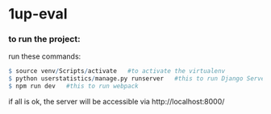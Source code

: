 # 1up-eval

### to run the project:
run these commands:

``` r
$ source venv/Scripts/activate   #to activate the virtualenv
$ python userstatistics/manage.py runserver   #this to run Django Server
$ npm run dev   #this to run webpack
```

if all is ok, the server will be  accessible via http://localhost:8000/ 
